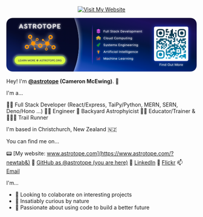 <div align="center">
  <a href="https://www.astrotope.org">
    <img src="https://img.shields.io/badge/VISIT%20ASTROTOPE.ORG-131253?style=for-the-badge" alt="Visit My Website">
  </a>
</div>

<p align="center">
  <a href="https://www.astrotope.org">
    <img src="images/astrotope_banner.png" alt="Astrotope Banner">
  </a>
</p>

Hey! I'm **<a href="https://www.astrotope.org" target="_blank">@astrotope</a> (Cameron McEwing)**. 👋

I'm a...

👨‍💻 Full Stack Developer (React/Express, TaiPy/Python, MERN, SERN, Deno/Hono ...)
👷‍♂️ Engineer
🔭 Backyard Astrophyicist
👨‍🏫 Educator/Trainer &
🏃‍♂️‍➡️ Trail Runner

I'm based in Christchurch, New Zealand 🇳🇿

You can find me on...

📟 [My website: www.astrotope.com](https://www.astrotope.com/?newtab&)
🎒 [GitHub as @astrotope (you are here)](https://github.com/astrotope)
🔗 [LinkedIn](https://linkedin.com/in/coding-the-future/?newtab&)
🎇 [Flickr](https://www.flickr.com/photos/170592527@N06/?newtab&)
📫 [Email](mailto:innovate.with.astrotope@gmail.com)

I'm...

- 👀 Looking to colaborate on interesting projects
- 🌱 Insatiably curious by nature 
- 💞️ Passionate about using code to build a better future

<!---
Astrotope/Astrotope is a ✨ special ✨ repository because its `README.md` (this file) appears on your GitHub profile.
You can click the Preview link to take a look at your changes.
--->
